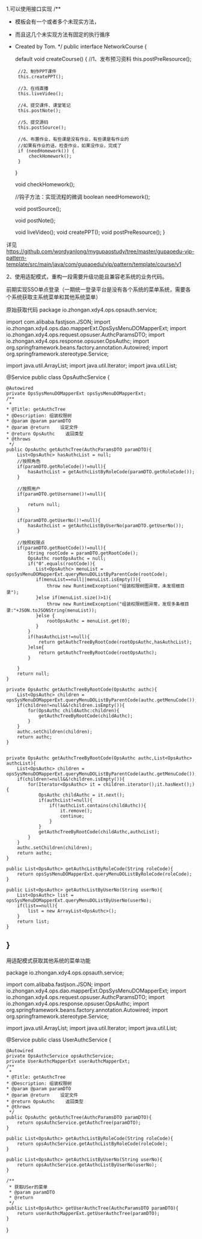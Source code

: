 1.可以使用接口实现
/**
 * 模板会有一个或者多个未现实方法，
 * 而且这几个未实现方法有固定的执行循序
 * Created by Tom.
 */
public interface NetworkCourse {

    default void createCourse() {
        //1、发布预习资料
        this.postPreResource();

        //2、制作PPT课件
        this.createPPT();

        //3、在线直播
        this.liveVideo();

        //4、提交课件、课堂笔记
        this.postNote();

        //5、提交源码
        this.postSource();

        //6、布置作业，有些课是没有作业，有些课是有作业的
        //如果有作业的话，检查作业，如果没作业，完成了
        if (needHomework()) {
            checkHomework();
        }
    }

    void checkHomework();

    //钩子方法：实现流程的微调
    boolean needHomework();

    void postSource();

    void postNote();

    void liveVideo();
    void createPPT();
    void postPreResource();
}

详见 https://github.com/wordyanlong/mygupaostudy/tree/master/gupaoedu-vip-pattern-template/src/main/java/com/gupaoedu/vip/pattern/template/course/v1


2、使用适配模式，重构一段需要升级功能且兼容老系统的业务代码。

前期实现SSO单点登录（一期统一登录平台是没有各个系统的菜单系统，需要各个系统获取主系统菜单和其他系统菜单）

原始获取代码
package io.zhongan.xdy4.ops.opsauth.service;

import com.alibaba.fastjson.JSON;
import io.zhongan.xdy4.ops.dao.mapperExt.OpsSysMenuDOMapperExt;
import io.zhongan.xdy4.ops.request.opsuser.AuthcParamsDTO;
import io.zhongan.xdy4.ops.response.opsuser.OpsAuthc;
import org.springframework.beans.factory.annotation.Autowired;
import org.springframework.stereotype.Service;

import java.util.ArrayList;
import java.util.Iterator;
import java.util.List;

@Service
public class OpsAuthcService {

    @Autowired
    private OpsSysMenuDOMapperExt opsSysMenuDOMapperExt;
    /**
     *
    * @Title: getAuthcTree
    * @Description: 组装权限树
    * @param @param paramDTO
    * @param @return    设定文件
    * @return OpsAuthc    返回类型
    * @throws
     */
    public OpsAuthc getAuthcTree(AuthcParamsDTO paramDTO){
        List<OpsAuthc> hasAuthcList = null;
        //按照角色
        if(paramDTO.getRoleCode()!=null){
            hasAuthcList = getAuthcListByRoleCode(paramDTO.getRoleCode());
        }

        //按照用户
        if(paramDTO.getUsername()!=null){

            return null;
        }

        if(paramDTO.getUserNo()!=null){
            hasAuthcList = getAuthcListByUserNo(paramDTO.getUserNo());
        }

        //按照权限点
        if(paramDTO.getRootCode()!=null){
            String rootCode = paramDTO.getRootCode();
            OpsAuthc rootOpsAuthc = null;
            if("0".equals(rootCode)){
               List<OpsAuthc> menuList = opsSysMenuDOMapperExt.queryMenuDOListByParentCode(rootCode);
               if(menuList==null||menuList.isEmpty()){
                   throw new RuntimeException("组装权限树图异常，未发现根目录");
               }else if(menuList.size()>1){
                   throw new RuntimeException("组装权限树图异常，发现多条根目录:"+JSON.toJSONString(menuList));
               }else {
                   rootOpsAuthc = menuList.get(0);
               }
            }
            if(hasAuthcList!=null){
                return getAuthcTreeByRootCode(rootOpsAuthc,hasAuthcList);
            }else{
                return getAuthcTreeByRootCode(rootOpsAuthc);
            }

        }
        return null;
    }

    private OpsAuthc getAuthcTreeByRootCode(OpsAuthc authc){
        List<OpsAuthc> children = opsSysMenuDOMapperExt.queryMenuDOListByParentCode(authc.getMenuCode());
        if(children!=null&&!children.isEmpty()){
            for(OpsAuthc childAuthc:children){
                getAuthcTreeByRootCode(childAuthc);
            }
        }
        authc.setChildren(children);
        return authc;
    }


    private OpsAuthc getAuthcTreeByRootCode(OpsAuthc authc,List<OpsAuthc> authcList){
        List<OpsAuthc> children = opsSysMenuDOMapperExt.queryMenuDOListByParentCode(authc.getMenuCode());
        if(children!=null&&!children.isEmpty()){
            for(Iterator<OpsAuthc> it = children.iterator();it.hasNext();){
                OpsAuthc childAuthc = it.next();
                if(authcList!=null){
                    if(!authcList.contains(childAuthc)){
                        it.remove();
                        continue;
                    }
                }
                getAuthcTreeByRootCode(childAuthc,authcList);
            }
        }
        authc.setChildren(children);
        return authc;
    }

    public List<OpsAuthc> getAuthcListByRoleCode(String roleCode){
        return opsSysMenuDOMapperExt.queryMenuDOListByRoleCode(roleCode);
    }

    public List<OpsAuthc> getAuthcListByUserNo(String userNo){
        List<OpsAuthc> list = opsSysMenuDOMapperExt.queryMenuDOListByUserNo(userNo);
        if(list==null){
            list = new ArrayList<OpsAuthc>();
        }
        return list;
    }
}
--------------------------------------------------------------


用适配模式获取其他系统的菜单功能


package io.zhongan.xdy4.ops.opsauth.service;

import com.alibaba.fastjson.JSON;
import io.zhongan.xdy4.ops.dao.mapperExt.OpsSysMenuDOMapperExt;
import io.zhongan.xdy4.ops.request.opsuser.AuthcParamsDTO;
import io.zhongan.xdy4.ops.response.opsuser.OpsAuthc;
import org.springframework.beans.factory.annotation.Autowired;
import org.springframework.stereotype.Service;

import java.util.ArrayList;
import java.util.Iterator;
import java.util.List;

@Service
public class UserAuthcService {

    @Autowired
    private OpsAuthcService opsAuthcService;
    private UserAuthcMapperExt userAuthcMapperExt;
    /**
     *
    * @Title: getAuthcTree
    * @Description: 组装权限树
    * @param @param paramDTO
    * @param @return    设定文件
    * @return OpsAuthc    返回类型
    * @throws
     */
    public OpsAuthc getAuthcTree(AuthcParamsDTO paramDTO){
        return opsAuthcService.getAuthcTree(paramDTO);
    }

    public List<OpsAuthc> getAuthcListByRoleCode(String roleCode){
        return opsAuthcService.getAuthcListByRoleCode(roleCode);
    }

    public List<OpsAuthc> getAuthcListByUserNo(String userNo){
        return opsAuthcService.getAuthcListByUserNo(userNo);
    }

    /**
     * 获取USer的菜单
     * @param paramDTO
     * @return
     */
    public List<OpsAuthc> getUserAuthcTree(AuthcParamsDTO paramDTO){
        return userAuthcMapperExt.getUserAuthcTree(paramDTO);
    }

}



